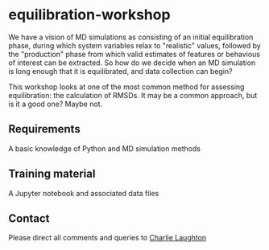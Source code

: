 # equilibration-workshop

We have a vision of MD simulations as consisting of an initial equilibration phase, during which system variables relax to "realistic" values, followed by the "production" phase from which valid estimates of features or behavious of interest can be extracted. So how do we decide when an MD simulation is long enough that it is equilibrated, and data collection can begin?

This workshop looks at one of the most common method for assessing equilibration: the calculation of RMSDs. It may be a common approach, but is it a good one? Maybe not.

## Requirements
A basic knowledge of Python and MD simulation methods

## Training material
A Jupyter notebook and associated data files

## Contact
Please direct all comments and queries to [Charlie Laughton](mailto:charles.laughton@nottingham.ac.uk)

